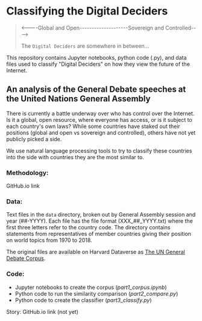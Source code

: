 # Classifying the Digital Deciders

> <----Global and Open--------------------Sovereign and Controlled---->
>
> The `Digital Deciders` are somewhere in between...                           

This repository contains Jupyter notebooks, python code (.py), and data files used to classify "Digital Deciders" on how they view the future of the Internet.

## An analysis of the General Debate speeches at the United Nations General Assembly

There is currently a battle underway over who has control over the Internet. Is it a global, open resource, where everyone has access, or is it subject to each country's own laws? While some countries have staked out their positions (global and open vs sovereign and controlled), others have not yet publicly picked a side. 

We use natural language processing tools to try to classify these countries into the side with countries they are the most similar to.

### Methodology:
GitHub.io link

### Data:

Text files in the `data` directory, broken out by General Assembly session and year (##-YYYY). Each file has the file format (XXX_##_YYYY.txt) where the first three letters refer to the country code. The directory contains statements from representatives of member countries giving their position on world topics from 1970 to 2018. 

The original files are available on Harvard Dataverse as [The UN General Debate Corpus](https://dataverse.harvard.edu/dataset.xhtml?persistentId=doi:10.7910/DVN/0TJX8Y).

### Code:

* Jupyter notebooks to create the corpus (*part1_corpus.ipynb*)
* Python code to run the similarity comparison (*part2_compare.py*)
* Python code to create the classifier (*part3_classify.py*)

Story:
GitHub.io link (not yet)


